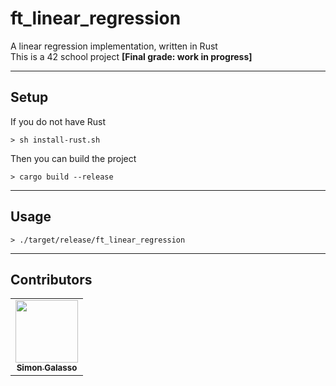 # ft_linear_regression
A linear regression implementation, written in Rust<br/>
This is a 42 school project <strong>[Final grade: work in progress]</strong>

---
## Setup
If you do not have Rust
```
> sh install-rust.sh
```
Then you can build the project
```
> cargo build --release
```

---
## Usage
```
> ./target/release/ft_linear_regression
```

---
## Contributors
<table>
  <tr>
    <td align="center"><a href="https://github.com/sgalasso42"><img src="https://avatars2.githubusercontent.com/u/38636967?v=4" width="100px;" alt=""/><br /><sub><b>Simon Galasso</b></sub></a><br />
  </tr>
</table>

